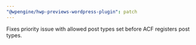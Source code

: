 ```yaml
---
"@wpengine/hwp-previews-wordpress-plugin": patch
---
```


Fixes priority issue with allowed post types set before ACF registers post types.
